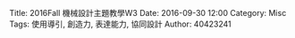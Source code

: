 Title: 2016Fall 機械設計主題教學W3
Date: 2016-09-30 12:00
Category: Misc
Tags: 使用導引, 創造力, 表達能力, 協同設計
Author: 40423241


